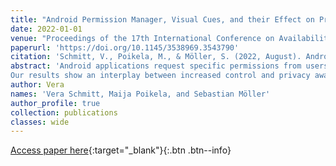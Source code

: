 ```yaml
---
title: "Android Permission Manager, Visual Cues, and their Effect on Privacy Awareness and Privacy Literacy"
date: 2022-01-01
venue: "Proceedings of the 17th International Conference on Availability, Reliability and Security (pp. 1-12)."
paperurl: 'https://doi.org/10.1145/3538969.3543790'
citation: 'Schmitt, V., Poikela, M., & Möller, S. (2022, August). Android Permission Manager, Visual Cues, and their Effect on Privacy Awareness and Privacy Literacy. In Proceedings of the 17th International Conference on Availability, Reliability and Security (pp. 1-12).'
abstract: 'Android applications request specific permissions from users during the installations to perform required functionalities by accessing system resources and personal information. Usually, users must approve the permissions requested by applications (apps) during the installation process and before the apps can collect privacy- or security-relevant information. However, recent studies have shown that users are overwhelmed with the information provided in privacy policies and do not understand permission requests and which functionalities are necessary for certain applications. Hereby, the collection of personal information remains mostly hidden, as the task of verifying to which information different apps have access to can be very complicated. Therefore, it is necessary to develop frameworks and apps that enable the user to perform informed decisions about apps’ run-time permission access to facilitate the control over sensitive information collected by various apps on smartphones. In this work, we conducted an online study with 70 participants who interacted with a mockup app that enables advanced control over permission requests. The selected permissions are based on the apps’ run-time permission access patterns and explanations, and commonly known visual cues are used to facilitate the user’s understanding and privacy-conscious decision making. Furthermore, the effects of perceived control over information sharing and privacy awareness are examined in combination with the permission manager mockup app to investigate if increased control over information sharing increases general privacy awareness.
Our results show an interplay between increased control and privacy awareness when explanations and common visual cues are presented to the user. However, the direction of the interplay between increased control and privacy awareness was surprising. Privacy awareness dropped for the experimental group, which received advanced explanations and visual nudges for privacy-conscious decision making. Interestingly privacy awareness significantly increased for the control group, which only received a plain privacy nudge. Therefore, we suggest that increased control over information sharing does not necessarily lead to improved privacy-decision making, and privacy by default might be a more effective design choice.'
author: Vera
names: 'Vera Schmitt, Maija Poikela, and Sebastian Möller'
author_profile: true
collection: publications
classes: wide
---
```


[Access paper here](https://dl.acm.org/doi/10.1145/3538969.3543790){:target="_blank"}{:.btn .btn--info}


